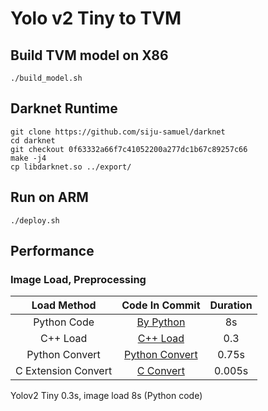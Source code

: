 
# Yolo v2 Tiny to TVM

## Build TVM model on X86

```
./build_model.sh
```
## Darknet Runtime

```
git clone https://github.com/siju-samuel/darknet
cd darknet
git checkout 0f63332a66f7c41052200a277dc1b67c89257c66
make -j4
cp libdarknet.so ../export/
```

## Run on ARM

```
./deploy.sh
```

## Performance

### Image Load, Preprocessing

| Load Method | Code In Commit | Duration |
|:-----------:|:--------------:|:--------:|
| Python Code | [By Python](https://github.com/solderzzc/fast_ai/blob/020ffef678d266b5ed07ed9bdad5f2864fade1a2/fast_od/deploy_od.py#L104) | 8s|
| C++ Load    | [C++ Load](https://github.com/solderzzc/fast_ai/blob/8096c9ca2b4a8efc0eb93f11955c9f81684c8e29/fast_od/deploy_od.py#L51) | 0.3 |
| Python Convert | [Python Convert](https://github.com/solderzzc/fast_ai/blob/8096c9ca2b4a8efc0eb93f11955c9f81684c8e29/fast_od/deploy_od.py#L59) | 0.75s|
| C Extension Convert | [C Convert](https://github.com/solderzzc/fast_ai/blob/530da74a0e155dfded844aaaf3c2415741b3748c/fast_od/deploy_od.py#L84) | 0.005s|


Yolov2 Tiny 0.3s, image load 8s (Python code)
